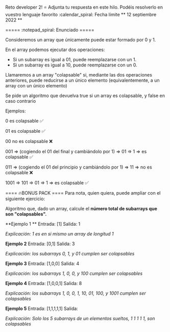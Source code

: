 Reto developer 2!
:star: Adjunta tu respuesta en este hilo. Podéis resolverlo en vuestro lenguaje favorito
:calendar_spiral:  Fecha límite ** 12 septiembre 2022 **

===== :notepad_spiral: Enunciado ===== 

Consideremos un array que únicamente puede estar formado por 0 y 1.

En el array podemos ejecutar dos operaciones:
- Si un subarray es igual a 01, puede reemplazarse con un 1.
- Si un subarray es igual a 10, puede reemplazarse con un 0.

Llamaremos a un array "colapsable" si, mediante las dos operaciones anteriores, puede reducirse a un único elemento (equivalentemente, a un array con un único elemento)

Se pide un algoritmo que devuelva true si un array es colapsable, y false en caso contrario 

Ejemplos:

0 es colapsable :white_check_mark:

01 es colapsable :white_check_mark:

00 no es colapsable :x:

001 => (cogiendo el 01 del final y cambiándolo por 1) => 01 => 1  =>  es colapsable :white_check_mark: 

011 => (cogiendo el 01 del principio y cambiándolo por 1) => 11 => no es colapsable :x:

1001 => 101 => 01 => 1 => es colapsable :white_check_mark:



==== :fire:BONUS PACK ====
Para nota, quien quiera, puede ampliar con el siguiente ejercicio:

Algoritmo que, dado un array, calcule el **número total de subarrays que son "colapsables".**

**Ejemplo 1 **
Entrada: [1]
Salida: 1

*Explicación: 1 es en si mismo un array de longitud 1*

**Ejemplo 2**
Entrada: [0,1]
Salida: 3

*Explicación: los subarrays 0, 1, y 01 cumplen ser colapsables*

**Ejemplo 3**
Entrada: [1,0,0]
Salida: 4

*Explicación: los subarrays 1, 0, 0, y 100 cumplen ser colapsables*

**Ejemplo 4**
Entrada: [1,0,0,1]
Salida: 8

*Explicación: los subarrays 1, 0, 0, 1, 10, 01, 100, y 1001 cumplen ser colapsables*

**Ejemplo 5**
Entrada: [1,1,1,1,1]
Salida:

*Explicación: Solo los 5 subarrays de un elementos sueltos, 1 1 1 1 1, son colapsables*